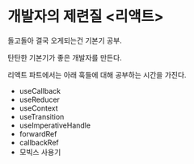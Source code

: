 # 개발자의 제련질 <리액트>
돌고돌아 결국 오게되는건 기본기 공부.

탄탄한 기본기가 좋은 개발자를 만든다.

리액트 파트에서는 아래 훅들에 대해 공부하는 시간을 가진다.
- useCallback
- useReducer
- useContext
- useTransition
- useImperativeHandle
- forwardRef
- callbackRef
- 모빅스 사용기